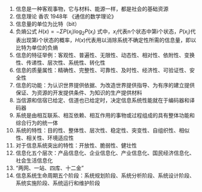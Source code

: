 1. 信息是一种客观事物，它与材料、能源一样，都是社会的基础资源
2. 信息理论 香农 1948年 《通信的数学理论》
3. 信息量的单位为比特（bit）
4. 负熵公式  $H(x)=-\Sigma P(x_i)\log_2P(x_i)$ 式中，$x_i$代表n个状态中第i个状态，$P(x_i)$代表出现第i个状态的概率，$H(x)$代表用以消除系统不确定性所需的信息量，即以比特为单位的负熵
5. 信息的特征举例：客观性、普遍性、无限性、动态性、相对性、依附性、变换性、传递性、层次性、系统性、转化性
6. 信息的质量属性：精确性、完整性、可靠性、及时性、经济性、可验证性、安全性
7. 信息的功能：为认识世界提供依据、为改造世界提供指导、为有序的建立提供保证、为资源的开发提供条件、为知识的生产提供材料
8. 当信源和信宿已给定、信道也已给定时，决定信息系统性能就在于编码器和译码器
9. 系统是由相互联系、相互依赖、相互作用的事物或过程组成的具有整体功能和综合行为的统一体
10. 系统的特性：目的性、整体性、层次性、稳定性、突变性、自组织性、相似性、相关性、环境适应性
11. 对于信息系统突出的特性：开放性、脆弱性、健壮性
12. 信息化五个层次：产品信息化、企业信息化、产业信息化、国民经济信息化、社会生活信息化
13. “两网、一站、四库、十二金”
14. 信息系统生命周期五个阶段：系统规划阶段、系统分析阶段、系统设计阶段、系统实施阶段、系统运行和维护阶段